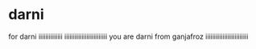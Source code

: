 # darni
for darni iiiiiiiiiiiiii
iiiiiiiiiiiiiiiiiiiiiiiii
you are darni from ganjafroz
iiiiiiiiiiiiiiiiiiiiiiiii
